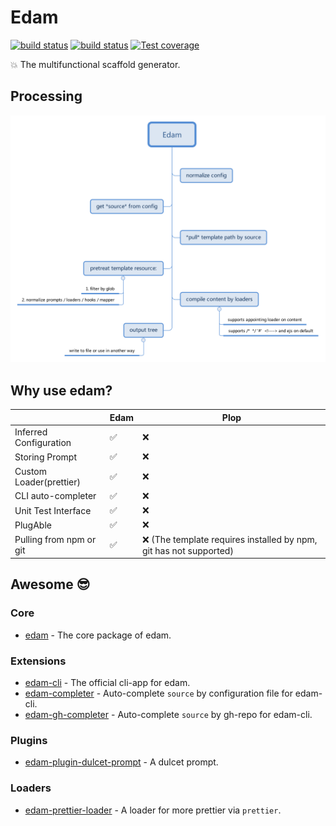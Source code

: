 # Edam
[![build status](https://img.shields.io/travis/imcuttle/edam/master.svg?style=flat-square&label=Mac%20OSX%20%26%20Linux)](https://travis-ci.org/imcuttle/edam)
[![build status](https://img.shields.io/appveyor/ci/imcuttle/edam/master.svg?style=flat-square&label=Windows)](https://ci.appveyor.com/project/imcuttle/edam/branch/master)
[![Test coverage](https://img.shields.io/codecov/c/github/imcuttle/edam.svg?style=flat-square)](https://codecov.io/github/imcuttle/edam?branch=master)

💥 The multifunctional scaffold generator.

## Processing
![](./_site/doc/imgs/edam-process.svg)

## Why use edam?

|                         | Edam  | Plop  |
| ----------------------- | ----- | ----- |
| Inferred Configuration  | ✅    | ❌   |
| Storing Prompt          | ✅    | ❌   |
| Custom Loader(prettier) | ✅    | ❌   |
| CLI auto-completer      | ✅    | ❌   |
| Unit Test Interface     | ✅    | ❌   |
| PlugAble                | ✅    | ❌   |
| Pulling from npm or git | ✅    | ❌ (The template requires installed by npm, git has not supported) |

## Awesome 😎
### Core
- [edam](./packages/edam) - The core package of edam.

### Extensions
- [edam-cli](./packages/edam-cli) - The official cli-app for edam.
- [edam-completer](./packages/edam-completer) - Auto-complete `source` by configuration file for edam-cli.
- [edam-gh-completer](./packages/edam-gh-completer) - Auto-complete `source` by gh-repo for edam-cli.

### Plugins
- [edam-plugin-dulcet-prompt](./packages/edam-plugin-dulcet-prompt) - A dulcet prompt.

### Loaders
- [edam-prettier-loader](./packages/edam-prettier-loader) - A loader for more prettier via `prettier`. 

